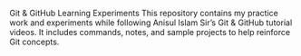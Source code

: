 Git & GitHub Learning Experiments
This repository contains my practice work and experiments while following Anisul Islam Sir’s Git & GitHub tutorial videos.
It includes commands, notes, and sample projects to help reinforce Git concepts.
